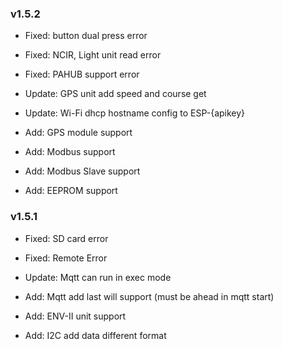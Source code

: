 ### v1.5.2

* Fixed: button dual press error
* Fixed: NCIR, Light unit read error
* Fixed: PAHUB support error

* Update: GPS unit add speed and course get
* Update: Wi-Fi dhcp hostname config to ESP-{apikey} 

* Add: GPS module support
* Add: Modbus support
* Add: Modbus Slave support
* Add: EEPROM support 

### v1.5.1

* Fixed: SD card error
* Fixed: Remote Error

* Update: Mqtt can run in exec mode
* Add: Mqtt add last will support (must be ahead in mqtt start)
* Add: ENV-II unit support
* Add: I2C add data different format